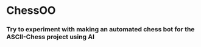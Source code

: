 # ChessOO

### Try to experiment with making an automated chess bot for the ASCII-Chess project using AI
